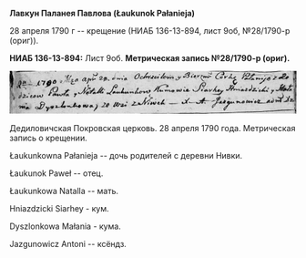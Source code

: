 **Лавкун Паланея Павлова (Łaukunok Pałanieja)**

28 апреля 1790 г -- крещение (НИАБ 136-13-894, лист 9об, №28/1790-р
(ориг)).

**НИАБ 136-13-894:** Лист 9об. **Метрическая запись №28/1790-р (ориг).**

![](./media/a4205e5b9057f5b79beb374a9719e55420012627.png)

Дедиловичская Покровская церковь. 28 апреля 1790 года. Метрическая
запись о крещении.

Łaukunkowna Pałanieja -- дочь родителей с деревни Нивки.

Łaukunok Paweł -- отец.

Łaukunkowa Natalla -- мать.

Hniazdzicki Siarhey - кум.

Dyszlonkowa Małania - кума.

Jazgunowicz Antoni -- ксёндз.
